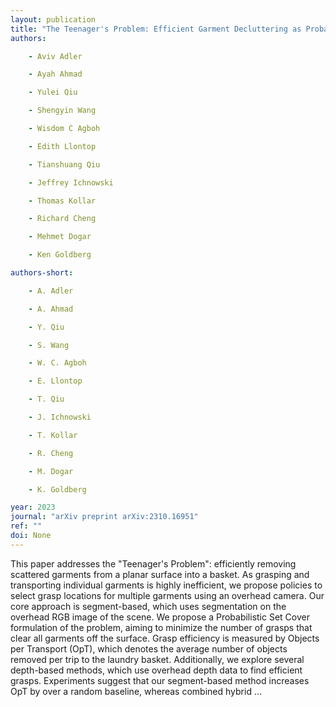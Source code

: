 ```yaml
---
layout: publication
title: "The Teenager's Problem: Efficient Garment Decluttering as Probabilistic Set Cover"
authors:

    - Aviv Adler

    - Ayah Ahmad

    - Yulei Qiu

    - Shengyin Wang

    - Wisdom C Agboh

    - Edith Llontop

    - Tianshuang Qiu

    - Jeffrey Ichnowski

    - Thomas Kollar

    - Richard Cheng

    - Mehmet Dogar

    - Ken Goldberg

authors-short:

    - A. Adler

    - A. Ahmad

    - Y. Qiu

    - S. Wang

    - W. C. Agboh

    - E. Llontop

    - T. Qiu

    - J. Ichnowski

    - T. Kollar

    - R. Cheng

    - M. Dogar

    - K. Goldberg

year: 2023
journal: "arXiv preprint arXiv:2310.16951"
ref: ""
doi: None
---
```


This paper addresses the "Teenager's Problem": efficiently removing scattered garments from a planar surface into a basket. As grasping and transporting individual garments is highly inefficient, we propose policies to select grasp locations for multiple garments using an overhead camera. Our core approach is segment-based, which uses segmentation on the overhead RGB image of the scene. We propose a Probabilistic Set Cover formulation of the problem, aiming to minimize the number of grasps that clear all garments off the surface. Grasp efficiency is measured by Objects per Transport (OpT), which denotes the average number of objects removed per trip to the laundry basket. Additionally, we explore several depth-based methods, which use overhead depth data to find efficient grasps. Experiments suggest that our segment-based method increases OpT by  over a random baseline, whereas combined hybrid …
    